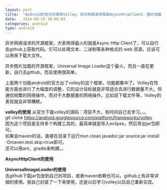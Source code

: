 ```yaml
---
layout: post
title:  "Android的官方的框架Volley，异步网络请求框架AsyncHttpClient，图片加载框架UniversalImageLoader等学习笔记!"
date:   2014-09-15 10:06:03
categories: android
type: android
---
```


异步网络请求的开源框架，大家用得最火的就是Async Http Client了，可以自行去github上获取代码。它可以处理文本、二进制等各种格式的 web 资源，应该可以用来下载大文件。

异步图片加载的开源框架，Universal Image Loader这个最火，而且一直在更新，自行去github，而且使用很简单。

上面两个功能android的官方出了volley的这个框架，功能都集中了。Volley在性能方面也进行了大幅度的调整，它的设计目标就是非常适合去进行数据量不大，但通信频繁的网络操作，而对于大数据量的网络操作，比如说下载文件等，Volley的表现就会非常糟糕。

**volley的使用**
从官方下载volley的源码：项目不大，有时间自己去学习。。。   
git clone https://android.googlesource.com/platform/frameworks/volley  
因为这个项目是支持多个构建工具的，最简单就是导入eclipse，然后导出jar包即可。  
如果会maven的话，直接在目录下运行mvn clean javadoc:jar source:jar install -Dmaven.test.skip=true即可。  
还可以用ant，gradle来构建。。


**AsyncHttpClient的使用**  



**UniversalImageLoader的使用**  
去github下载jar包放到自己的项目，或者maven依赖也可以。github上有非常详细的使用。我自己封装了一下来使用，还是以后学习volley以后自己重新实现。